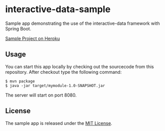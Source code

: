 # interactive-data-sample
Sample app demonstrating the use of the interactive-data framework with Spring Boot.

[Sample Project on Heroku](https://interactive-data-prod.herokuapp.com/)

## Usage
You can start this app locally by checking out the sourcecode from this repository. 
After checkout type the following command:

    $ mvn package
    $ java -jar target/mymodule-1.0-SNAPSHOT.jar

The server will start on port 8080.

## License
The sample app is released under the [MIT License](http://opensource.org/licenses/MIT).
